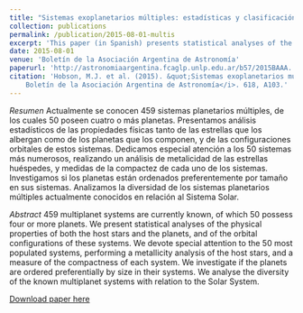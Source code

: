 ```yaml
---
title: "Sistemas exoplanetarios múltiples: estadísticas y clasificación"
collection: publications
permalink: /publication/2015-08-01-multis
excerpt: 'This paper (in Spanish) presents statistical analyses of the physical properties of both the host stars and the planets of multiplanetary systems.'
date: 2015-08-01
venue: 'Boletín de la Asociación Argentina de Astronomía'
paperurl: 'http://astronomiaargentina.fcaglp.unlp.edu.ar/b57/2015BAAA...57...260H.pdf'
citation: 'Hobson, M.J. et al. (2015). &quot;Sistemas exoplanetarios múltiples: estadísticas y clasificación&quot; <i>
    Boletín de la Asociación Argentina de Astronomía</i>. 618, A103.'
---
```

*Resumen* Actualmente se conocen 459 sistemas planetarios múltiples, de los cuales 50 poseen cuatro o más planetas. Presentamos análisis estadísticos de las propiedades físicas tanto de las estrellas que los albergan como de los planetas que los componen, y de las configuraciones orbitales de estos sistemas. Dedicamos especial atención a los 50 sistemas más numerosos, realizando un análisis de metalicidad de las estrellas huéspedes, y medidas de la compactez de cada uno de los sistemas. Investigamos si los planetas están ordenados preferentemente por tamaño en sus sistemas. Analizamos la diversidad de los sistemas planetarios múltiples actualmente conocidos en relación al Sistema Solar.

*Abstract* 459 multiplanet systems are currently known, of which 50 possess four or more planets. We present statistical analyses of the physical properties of both the host stars and the planets, and of the orbital configurations of these systems. We devote special attention to the 50 most populated systems, performing a metallicity analysis of the host stars, and a measure of the compactness of each system. We investigate if the planets are ordered preferentially by size in their systems. We analyse the diversity of the known multiplanet systems with relation to the Solar System.


[Download paper here](http://astronomiaargentina.fcaglp.unlp.edu.ar/b57/2015BAAA...57...260H.pdf)

